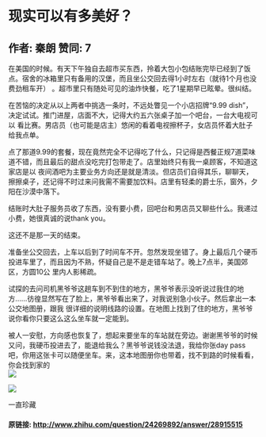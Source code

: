 # 现实可以有多美好？
## 作者: 秦朗  赞同: 7
在美国的时候。有天下午独自去超市买东西，拎着大包小包结账完毕已经到了饭点。宿舍的冰箱里只有备用的汉堡，而且坐公交回去得1小时左右（就待1个月也没费劲租车开）
。超市里只有随处可见的油炸快餐，吃了1星期早已眩晕。很纠结。  
  
在苦恼的决定从以上两者中挑选一条时，不远处瞥见一个小店招牌“9.99 dish”，决定试试。推门进屋，店面不大，记得大约五六张桌子加一个吧台，一台大电视可以
看比赛。男店员（也可能是店主）悠闲的看着电视擦杯子，女店员怀着大肚子给我点单。  
  
点了那道9.99的套餐，现在竟然完全不记得吃了什么，只记得是西餐正规7道菜味道不错，而且最后的甜点没吃完打包带走了。店里始终只有我一桌顾客，不知道这家店是以
夜间酒吧为主要业务方向还是就是清淡。但店员们自得其乐，聊聊天，擦擦桌子，还记得不时过来问我需不需要加饮料。店里有轻柔的爵士乐，窗外，夕阳在沙漠中落下。  
  
结账时大肚子服务员收了东西，没有要小费，回吧台和男店员又聊些什么。我递过小费，她很真诚的说thank you。  
  
这还不是那一天的结束。  
  
准备坐公交回去，上车以后到了时间车不开。忽然发现坐错了。身上最后几个硬币投进车里了，而且因为不熟，怀疑自己是不是走错车站了。晚上7点半，美国郊区，方圆10公
里内人影稀疏。  
  
试探的去问司机黑爷爷这趟车到不到住的地方，黑爷爷表示没听说过我住的地方……彷徨显然写在了脸上，黑爷爷看出来了，对我说别急小伙子。然后拿出一本公交地图册，跟我
很详细的说明线路的设置。在地图上找到了住的地方，黑爷爷说你看你只要这么这么坐车就一定能到。  
  
被人一安慰，方向感也恢复了，想起来要坐车的车站就在旁边。谢谢黑爷爷的时候又问，我硬币投进去了，能退给我么？黑爷爷说钱没法退，我给你张day
pass吧，你用这张卡可以随便坐车。来，这本地图册你也带着，找不到路的时候看看，你会找到家的  
![](http://pic1.zhimg.com/bc8075743f5032d5e62878bbf4cecc3f_b.jpg)

  
  
![](http://pic1.zhimg.com/9240d9e5cf5d81c52769a28358c5740d_b.jpg)

  
  
一直珍藏

#### 原链接: http://www.zhihu.com/question/24269892/answer/28915515